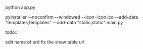 python app.py

pyinstaller --noconfirm --windowed --icon=icon.ico --add-data "templates;templates" --add-data "static;static" main.py



todo::

edit name of erd
fix the show table url


